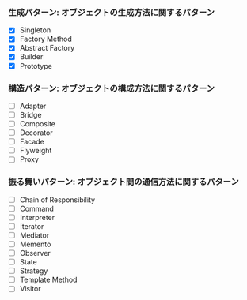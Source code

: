 ### 生成パターン: オブジェクトの生成方法に関するパターン
- [x] Singleton
- [x] Factory Method
- [x] Abstract Factory
- [x] Builder
- [x] Prototype

### 構造パターン: オブジェクトの構成方法に関するパターン
- [ ] Adapter
- [ ] Bridge
- [ ] Composite
- [ ] Decorator
- [ ] Facade
- [ ] Flyweight
- [ ] Proxy

### 振る舞いパターン: オブジェクト間の通信方法に関するパターン
- [ ] Chain of Responsibility
- [ ] Command
- [ ] Interpreter
- [ ] Iterator
- [ ] Mediator
- [ ] Memento
- [ ] Observer
- [ ] State
- [ ] Strategy
- [ ] Template Method
- [ ] Visitor
